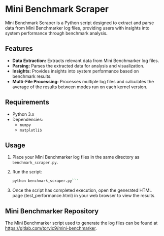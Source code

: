 # Mini Benchmark Scraper

Mini Benchmark Scraper is a Python script designed to extract and parse data from Mini Benchmarker log files, providing users with insights into system performance through benchmark analysis.


## Features

- **Data Extraction:** Extracts relevant data from Mini Benchmarker log files.
- **Parsing:** Parses the extracted data for analysis and visualization.
- **Insights:** Provides insights into system performance based on benchmark results.
- **Multi-File Processing:** Processes multiple log files and calculates the average of the results between modes run on each kernel version.

## Requirements

- Python 3.x
- Dependencies:
  - `numpy`
  - `matplotlib`

## Usage

1. Place your Mini Benchmarker log files in the same directory as `benchmark_scraper.py`.
2. Run the script:

   ```bash
   python benchmark_scraper.py``` 

3. Once the script has completed execution, open the generated HTML page (test_performance.html) in your web browser to view the results.

## Mini Benchmarker Repository

The Mini Benchmarker script used to generate the log files can be found at https://gitlab.com/torvic9/mini-benchmarker.
